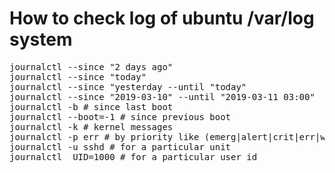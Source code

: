 # How to check log of ubuntu /var/log system
<pre>
journalctl --since "2 days ago"  
journalctl --since "today"
journalctl --since "yesterday --until "today" 
journalctl --since "2019-03-10" --until "2019-03-11 03:00"
journalctl -b # since last boot 
journalctl --boot=-1 # since previous boot 
journalctl -k # kernel messages
journalctl -p err # by priority like (emerg|alert|crit|err|warning|info|debug)
journalctl -u sshd # for a particular unit 
journalctl _UID=1000 # for a particular user id
</pre>
